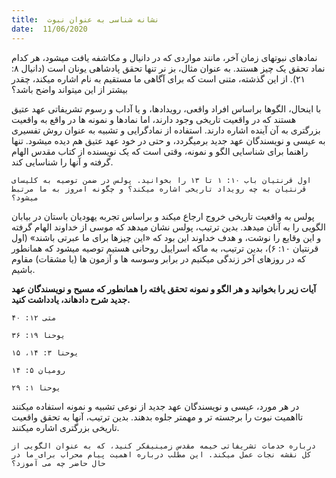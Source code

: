 ```yaml
---
title:  نشانه شناسی به عنوان نبوت
date:  11/06/2020
---
```


نمادهای نبوتهای زمان آخر، مانند مواردی که در دانیال و مکاشفه یافت میشود، هر کدام نماد تحقق یک چیز هستند. به عنوان مثال، بز نر تنها تحقق پادشاهی یونان است (دانیال ۸: ۲۱). از این گذشته، متنی است که برای آگاهی ما مستقیم به نام اشاره میکند، چقدر بیشتر از این میتواند واضح باشد؟

با اینحال، الگوها براساس افراد واقعی، رویدادها، و یا آداب و رسوم تشریفاتی عهد عتیق هستند که در واقعیت تاریخی وجود دارند، اما نمادها و نمونه ها در واقع به واقعیت بزرگتری به آن آینده اشاره دارند. استفاده از نمادگرایی و تشبیه به عنوان روش تفسیری به عیسی و نویسندگان عهد جدید برمیگردد، و حتی در خود عهد عتیق هم دیده میشود. تنها راهنما برای شناسایی الگو و نمونه، وقتی است که یک نویسنده از کتاب مقدس الهام گرفته و آنها را شناسایی کند.

`اول قرنتیان باب ۱۰: ۱ تا ۱۳ را بخوانید. پولس در ضمن توصیه به کلیسای قرنتیان به چه رویداد تاریخی اشاره میکند؟ و چگونه امروز به ما مرتبط میشود؟`

پولس به واقعیت تاریخی خروج ارجاع میکند و براساس تجربه یهودیان باستان در بیابان الگویی را به آنان میدهد. بدین ترتیب، پولس نشان میدهد که موسی از خداوند الهام گرفته و این وقایع را نوشت، و هدف خداوند این بود که «این چیزها برای ما عبرتی باشند»  (اول قرنتیان ۱۰: ۶)، بدین ترتیب، به ماکه اسراییل روحانی هستیم توصیه میشود که همانطور که در روزهای آخر زندگی میکنیم در برابر وسوسه ها و آزمون ها (یا مشقات) مقاوم باشیم.

**آیات زیر را بخوانید و هر الگو و نمونه تحقق یافته را همانطور که مسیح و نویسندگان عهد جدید شرح دادهاند، یادداشت کنید.**

`متی ۱۲: ۴۰`

`یوحنا ۱۹: ۳۶`

`یوحنا ۳: ۱۴، ۱۵`

`رومیان ۵: ۱۴`

`یوحنا ۱: ۲۹`

در هر مورد، عیسی و نویسندگان عهد جدید از نوعی تشبیه و نمونه استفاده میکنند تااهمیت نبوت را برجسته تر و مهمتر جلوه بدهند. بدین ترتیب، آنها به تحقق واقعیت تاریخی بزرگتری اشاره میکنند.

`درباره خدمات تشریفاتی خیمه مقدس زمینیفکر کنید، که به عنوان الگویی از کل نقشه نجات عمل میکند. این مطلب درباره اهمیت پیام محراب برای ما در حال حاضر چه می آموزد؟`